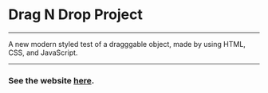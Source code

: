# Drag N Drop Project

---

A new modern styled test of a dragggable object, made by using HTML, CSS, and JavaScript.

---

### See the website [here](https://tsimurkurchyshyn.github.io/Board-Project/).
